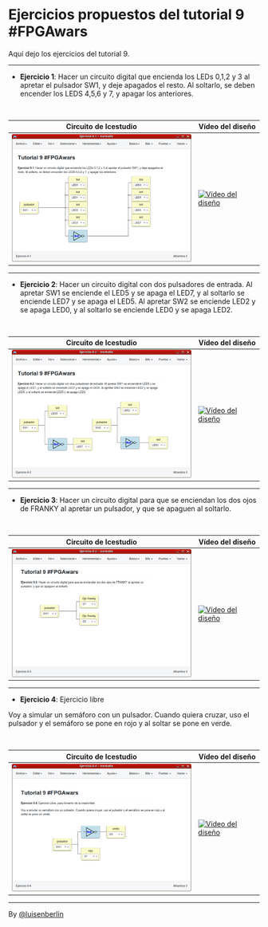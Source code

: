 # Ejercicios propuestos del tutorial 9 #FPGAwars

Aquí dejo los ejercicios del tutorial 9.

---

* **Ejercicio 1**: Hacer un circuito digital que encienda los LEDs 0,1,2 y 3 al apretar el pulsador SW1, y deje apagados el resto. Al soltarlo, se deben encender los LEDS 4,5,6 y 7, y apagar los anteriores.
<br/>

| Circuito de Icestudio | Vídeo del diseño |
|--|--|
|<img src="./Ejercicio-9-1.png" alt="Circuito de Icestudio" width="400"/> | [![Vídeo del diseño](https://img.youtube.com/vi/XfDpdMlDuGw/0.jpg)](https://www.youtube.com/watch?v=embed/XfDpdMlDuGw) |

---

* **Ejercicio 2**: Hacer un circuito digital con dos pulsadores de entrada. Al apretar SW1 se enciende el LED5 y se apaga el LED7, y al soltarlo se enciende LED7 y se apaga el LED5. Al apretar SW2 se enciende LED2 y se apaga LED0, y al soltarlo se enciende LED0 y se apaga LED2.
<br/>

| Circuito de Icestudio | Vídeo del diseño |
|--|--|
|<img src="./Ejercicio-9-2.png" alt="Circuito de Icestudio" width="400"/> | [![Vídeo del diseño](https://img.youtube.com/vi/jtWXjeekfrE/0.jpg)](https://www.youtube.com/watch?v=embed/jtWXjeekfrE) |

---

* **Ejercicio 3**: Hacer un circuito digital para que se enciendan los dos ojos de FRANKY al apretar un pulsador, y que se apaguen al soltarlo.
<br/>

| Circuito de Icestudio | Vídeo del diseño |
|--|--|
|<img src="./Ejercicio-9-3.png" alt="Circuito de Icestudio" width="400"/> | [![Vídeo del diseño](https://img.youtube.com/vi/9bUJ2mTE_j4/0.jpg)](https://www.youtube.com/watch?v=embed/9bUJ2mTE_j4) |

---

* **Ejercicio 4**: Ejercicio libre

Voy a simular un semáforo con un pulsador. Cuando quiera cruzar, uso el pulsador y el semáforo se pone en rojo y al soltar se pone en verde.

<br/>

| Circuito de Icestudio | Vídeo del diseño |
|--|--|
|<img src="./Ejercicio-9-4.png" alt="Circuito de Icestudio" width="400"/> | [![Vídeo del diseño](https://img.youtube.com/vi/_aa9KRNMj9g/0.jpg)](https://www.youtube.com/watch?v=embed/_aa9KRNMj9g) |

---

By [@luisenberlin](http://twitter.com/luisenberlin)

